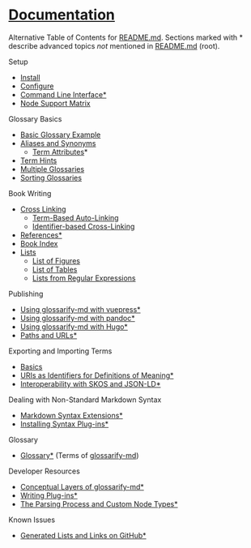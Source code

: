 [doc-cli]: ./cli.md

[doc-dev-conceptual-layers]: ./conceptual-layers.md

[doc-dev-node-types]: ../lib/ast/with/node-type.md

[doc-config]: ../conf/README.md

[doc-glossary]: ./glossary.md

[doc-lists-on-github]: ./lists-on-github.md

[doc-path-rewriting]: ./paths-and-urls.md

[doc-plugins]: ./plugins.md

[doc-plugins-dev]: ./plugins-dev.md

[doc-vocabulary-uris]: ./vocabulary-uris.md

[doc-with-hugo]: ./use-with-hugo.md

[doc-with-pandoc]: ./use-with-pandoc.md

[doc-with-vuepress]: ./use-with-vuepress.md

[doc-references]: ./references.md

[doc-skos-interop]: ./skos-interop.md

[doc-syntax-extensions]: ./markdown-syntax-extensions.md

[README.md]: ../README.md

# [Documentation](#documentation)

Alternative Table of Contents for [README.md].
Sections marked with \* describe advanced topics *not* mentioned in [README.md] (root).

Setup

*   [Install][1]
*   [Configure][doc-config]
*   [Command Line Interface\*][doc-cli]
*   [Node Support Matrix][2]

Glossary Basics

*   [Basic Glossary Example][3]
*   [Aliases and Synonyms][4]
    *   [Term Attributes][5]\*
*   [Term Hints][6]
*   [Multiple Glossaries][7]
*   [Sorting Glossaries][8]

Book Writing

*   [Cross Linking][9]
    *   [Term-Based Auto-Linking][10]
    *   [Identifier-based Cross-Linking][11]
*   [References\*][doc-references]
*   [Book Index][12]
*   [Lists][13]
    *   [List of Figures][14]
    *   [List of Tables][15]
    *   [Lists from Regular Expressions][16]

Publishing

*   [Using glossarify-md with vuepress\*][doc-with-vuepress]
*   [Using glossarify-md with pandoc\*][doc-with-pandoc]
*   [Using glossarify-md with Hugo\*][doc-with-hugo]
*   [Paths and URLs\*][doc-path-rewriting]

Exporting and Importing Terms

*   [Basics][17]
*   [URIs as Identifiers for Definitions of Meaning\*][doc-vocabulary-uris]
*   [Interoperability with SKOS and JSON-LD\*][doc-skos-interop]

Dealing with Non-Standard Markdown Syntax

*   [Markdown Syntax Extensions\*][doc-syntax-extensions]
*   [Installing Syntax Plug-ins\*][doc-plugins]

Glossary

*   [Glossary\*][doc-glossary] (Terms of [glossarify-md][18])

Developer Resources

*   [Conceptual Layers of glossarify-md\*][doc-dev-conceptual-layers]
*   [Writing Plug-ins\*][doc-plugins-dev]
*   [The Parsing Process and Custom Node Types\*][doc-dev-node-types]

Known Issues

*   [Generated Lists and Links on GitHub\*][doc-lists-on-github]

[1]: ../README.md#install

[2]: ../README.md#node-support-matrix

[3]: ../README.md#sample

[4]: ../README.md#aliases-and-synonyms

[5]: ./term-attributes.md

[6]: ../README.md#term-hints

[7]: ../README.md#multiple-glossaries

[8]: ../README.md#sorting-glossaries

[9]: ../README.md#cross-linking

[10]: ../README.md#term-based-auto-linking

[11]: ../README.md#identifier-based-cross-linking

[12]: ../README.md#book-index

[13]: ../README.md#lists

[14]: ../README.md#list-of-figures

[15]: ../README.md#list-of-tables

[16]: ../README.md#lists-from-regular-expressions

[17]: ../README.md#structured-export-and-import

[18]: https://github.com/about-code/glossarify-md "This project."

